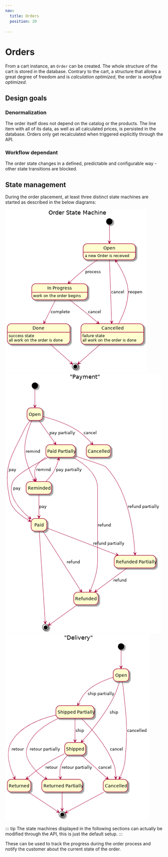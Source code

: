 ```yaml
---
nav:
  title: Orders
  position: 20

---
```


# Orders

From a cart instance, an `Order` can be created. The whole structure of the cart is stored in the database. Contrary to the cart, a structure that allows a great degree of freedom and is *calculation optimized*, the order is *workflow optimized*.

## Design goals

### Denormalization

The order itself does not depend on the catalog or the products. The line item with all of its data, as well as all calculated prices, is persisted in the database. Orders only get recalculated when triggered explicitly through the API.

### Workflow dependant

The order state changes in a defined, predictable and configurable way - other state transitions are blocked.

## State management

During the order placement, at least three distinct state machines are started as described in the below diagrams:

![The order state machine](../../../assets/order-state-machine.png)
![The transaction state machine](../../../assets/order-payment-state-machine.png)
![The delivery state machine](../../../assets/order-delivery-state-machine.png)

::: tip
The state machines displayed in the following sections can actually be modified through the API, this is just the default setup.
:::

These can be used to track the progress during the order process and notify the customer about the current state of the order.
